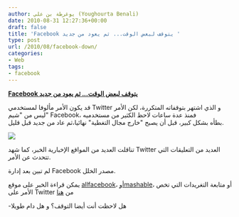 ```yaml
---
author: يوغرطة بن علي (Youghourta Benali)
date: 2010-08-31 12:27:36+00:00
draft: false
title: 'Facebook يتوقف لبعض الوقت... ثم يعود من جديد '
type: post
url: /2010/08/facebook-down/
categories:
- Web
tags:
- facebook
---
```


**[Facebook يتوقف لبعض الوقت... ثم يعود من جديد](http://www.it-scoop.com/2010/08/facebook-down/)**




قد يكون الأمر مألوفا لمستخدمي Twitter و الذي اشتهر بتوقفاته المتكررة، لكن الأمر ليس من "شيم" Facebook، فمنذ عدة ساعات لاحظ الكثير من مستخدميه بطأه بشكل كبير، قبل أن يصبح "خارج مجال التغطية" نهائيا،ثم عاد من جديد قبل قليل.


[![](http://www.it-scoop.com/wp-content/uploads/2010/08/facebook-down.jpg)
](http://www.it-scoop.com/2010/08/facebook-down/)

تناقلت العديد من المواقع الإخبارية الخبر، كما شهد Twitter العديد من التعليقات التي تتحدث عن الأمر.

لم تبين بعد إدارة Facebook مصدر الخلل.

يمكن قراءة الخبر على موقع [allfacebook](http://www.allfacebook.com/facebook-is-down-for-numerous-users-2010-08)، [أوmashable](http://mashable.com/2010/08/31/facebook-down-for-many-users)، أو متابعة التغريدات التي تخص الأمر على Twitter من [هنا](https://search.twitter.com/search?q=facebook+down)

-هل لاحظت أنت أيضا التوقف؟ و هل دام طويلا
